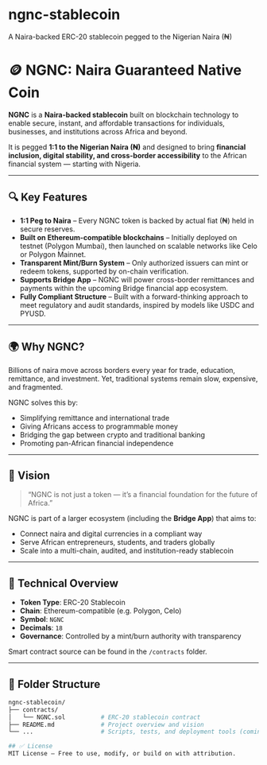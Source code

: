 # ngnc-stablecoin
A Naira-backed ERC-20 stablecoin pegged to the Nigerian Naira (₦)
# 🪙 NGNC: Naira Guaranteed Native Coin

**NGNC** is a **Naira-backed stablecoin** built on blockchain technology to enable secure, instant, and affordable transactions for individuals, businesses, and institutions across Africa and beyond.

It is pegged **1:1 to the Nigerian Naira (₦)** and designed to bring **financial inclusion, digital stability, and cross-border accessibility** to the African financial system — starting with Nigeria.

---

## 🔍 Key Features

- **1:1 Peg to Naira** – Every NGNC token is backed by actual fiat (₦) held in secure reserves.
- **Built on Ethereum-compatible blockchains** – Initially deployed on testnet (Polygon Mumbai), then launched on scalable networks like Celo or Polygon Mainnet.
- **Transparent Mint/Burn System** – Only authorized issuers can mint or redeem tokens, supported by on-chain verification.
- **Supports Bridge App** – NGNC will power cross-border remittances and payments within the upcoming Bridge financial app ecosystem.
- **Fully Compliant Structure** – Built with a forward-thinking approach to meet regulatory and audit standards, inspired by models like USDC and PYUSD.

---

## 🌍 Why NGNC?

Billions of naira move across borders every year for trade, education, remittance, and investment. Yet, traditional systems remain slow, expensive, and fragmented.

NGNC solves this by:
- Simplifying remittance and international trade
- Giving Africans access to programmable money
- Bridging the gap between crypto and traditional banking
- Promoting pan-African financial independence

---

## 🚀 Vision

> “NGNC is not just a token — it’s a financial foundation for the future of Africa.”

NGNC is part of a larger ecosystem (including the **Bridge App**) that aims to:
- Connect naira and digital currencies in a compliant way
- Serve African entrepreneurs, students, and traders globally
- Scale into a multi-chain, audited, and institution-ready stablecoin

---

## 🔧 Technical Overview

- **Token Type**: ERC-20 Stablecoin
- **Chain**: Ethereum-compatible (e.g. Polygon, Celo)
- **Symbol**: `NGNC`
- **Decimals**: `18`
- **Governance**: Controlled by a mint/burn authority with transparency

Smart contract source can be found in the `/contracts` folder.

---

## 📂 Folder Structure

```bash
ngnc-stablecoin/
├── contracts/
│   └── NGNC.sol          # ERC-20 stablecoin contract
├── README.md             # Project overview and vision
└── ...                   # Scripts, tests, and deployment tools (coming soon)

## ✅ License  
MIT License – Free to use, modify, or build on with attribution.

